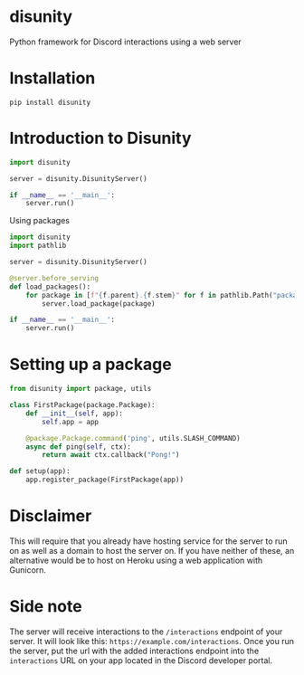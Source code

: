 # disunity

Python framework for Discord interactions using a web server

# Installation
`pip install disunity`

# Introduction to Disunity
```python
import disunity

server = disunity.DisunityServer()

if __name__ == '__main__':
    server.run()
```

Using packages
```python
import disunity
import pathlib

server = disunity.DisunityServer()

@server.before_serving
def load_packages():
    for package in [f"{f.parent}.{f.stem}" for f in pathlib.Path("packages").glob("*.py")]:
        server.load_package(package)

if __name__ == '__main__':
    server.run()

```

# Setting up a package

```python
from disunity import package, utils

class FirstPackage(package.Package):
    def __init__(self, app):
        self.app = app

    @package.Package.command('ping', utils.SLASH_COMMAND)
    async def ping(self, ctx):
        return await ctx.callback("Pong!")

def setup(app):
    app.register_package(FirstPackage(app))

```

# Disclaimer

This will require that you already have hosting service for the server to run on as well as a domain to host the server on. If you have neither of these, an alternative would be to host on Heroku using a web application with Gunicorn. 

# Side note

The server will receive interactions to the `/interactions` endpoint of your server. It will look like this: `https://example.com/interactions`. Once you run the server, put the url with the added interactions endpoint into the `interactions` URL on your app located in the Discord developer portal.

